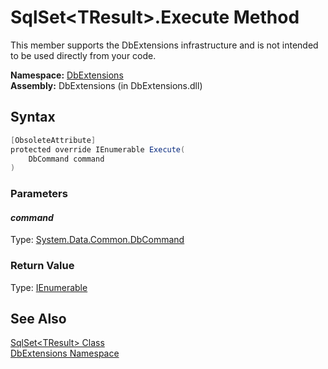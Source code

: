 SqlSet&lt;TResult>.Execute Method
=================================
This member supports the DbExtensions infrastructure and is not intended to be used directly from your code.

**Namespace:** [DbExtensions][1]  
**Assembly:** DbExtensions (in DbExtensions.dll)

Syntax
------

```csharp
[ObsoleteAttribute]
protected override IEnumerable Execute(
	DbCommand command
)
```

### Parameters

#### *command*
Type: [System.Data.Common.DbCommand][2]  


### Return Value
Type: [IEnumerable][3]

See Also
--------
[SqlSet&lt;TResult> Class][4]  
[DbExtensions Namespace][1]  

[1]: ../README.md
[2]: http://msdn.microsoft.com/en-us/library/852d01k6
[3]: http://msdn.microsoft.com/en-us/library/h1x9x1b1
[4]: README.md
